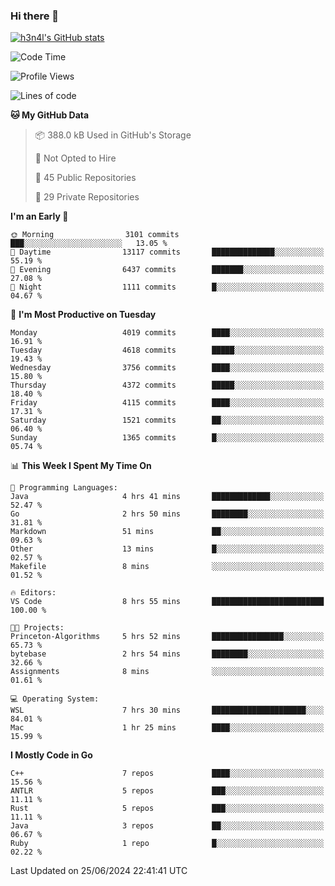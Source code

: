 ### Hi there 👋

[![h3n4l's GitHub stats](https://github-readme-stats.vercel.app/api?username=h3n4l&count_private=true&show_icons=true&theme=radical)](https://github.com/h3n4l/github-readme-stats)

<!--START_SECTION:waka-->
![Code Time](http://img.shields.io/badge/Code%20Time-1%2C882%20hrs%2020%20mins-blue)

![Profile Views](http://img.shields.io/badge/Profile%20Views-1-blue)

![Lines of code](https://img.shields.io/badge/From%20Hello%20World%20I%27ve%20Written-9.5%20million%20lines%20of%20code-blue)

**🐱 My GitHub Data** 

> 📦 388.0 kB Used in GitHub's Storage 
 > 
> 🚫 Not Opted to Hire
 > 
> 📜 45 Public Repositories 
 > 
> 🔑 29 Private Repositories 
 > 
**I'm an Early 🐤** 

```text
🌞 Morning                3101 commits        ███░░░░░░░░░░░░░░░░░░░░░░   13.05 % 
🌆 Daytime                13117 commits       ██████████████░░░░░░░░░░░   55.19 % 
🌃 Evening                6437 commits        ███████░░░░░░░░░░░░░░░░░░   27.08 % 
🌙 Night                  1111 commits        █░░░░░░░░░░░░░░░░░░░░░░░░   04.67 % 
```
📅 **I'm Most Productive on Tuesday** 

```text
Monday                   4019 commits        ████░░░░░░░░░░░░░░░░░░░░░   16.91 % 
Tuesday                  4618 commits        █████░░░░░░░░░░░░░░░░░░░░   19.43 % 
Wednesday                3756 commits        ████░░░░░░░░░░░░░░░░░░░░░   15.80 % 
Thursday                 4372 commits        █████░░░░░░░░░░░░░░░░░░░░   18.40 % 
Friday                   4115 commits        ████░░░░░░░░░░░░░░░░░░░░░   17.31 % 
Saturday                 1521 commits        ██░░░░░░░░░░░░░░░░░░░░░░░   06.40 % 
Sunday                   1365 commits        █░░░░░░░░░░░░░░░░░░░░░░░░   05.74 % 
```


📊 **This Week I Spent My Time On** 

```text
💬 Programming Languages: 
Java                     4 hrs 41 mins       █████████████░░░░░░░░░░░░   52.47 % 
Go                       2 hrs 50 mins       ████████░░░░░░░░░░░░░░░░░   31.81 % 
Markdown                 51 mins             ██░░░░░░░░░░░░░░░░░░░░░░░   09.63 % 
Other                    13 mins             █░░░░░░░░░░░░░░░░░░░░░░░░   02.57 % 
Makefile                 8 mins              ░░░░░░░░░░░░░░░░░░░░░░░░░   01.52 % 

🔥 Editors: 
VS Code                  8 hrs 55 mins       █████████████████████████   100.00 % 

🐱‍💻 Projects: 
Princeton-Algorithms     5 hrs 52 mins       ████████████████░░░░░░░░░   65.73 % 
bytebase                 2 hrs 54 mins       ████████░░░░░░░░░░░░░░░░░   32.66 % 
Assignments              8 mins              ░░░░░░░░░░░░░░░░░░░░░░░░░   01.61 % 

💻 Operating System: 
WSL                      7 hrs 30 mins       █████████████████████░░░░   84.01 % 
Mac                      1 hr 25 mins        ████░░░░░░░░░░░░░░░░░░░░░   15.99 % 
```

**I Mostly Code in Go** 

```text
C++                      7 repos             ████░░░░░░░░░░░░░░░░░░░░░   15.56 % 
ANTLR                    5 repos             ███░░░░░░░░░░░░░░░░░░░░░░   11.11 % 
Rust                     5 repos             ███░░░░░░░░░░░░░░░░░░░░░░   11.11 % 
Java                     3 repos             ██░░░░░░░░░░░░░░░░░░░░░░░   06.67 % 
Ruby                     1 repo              █░░░░░░░░░░░░░░░░░░░░░░░░   02.22 % 
```




 Last Updated on 25/06/2024 22:41:41 UTC
<!--END_SECTION:waka-->

